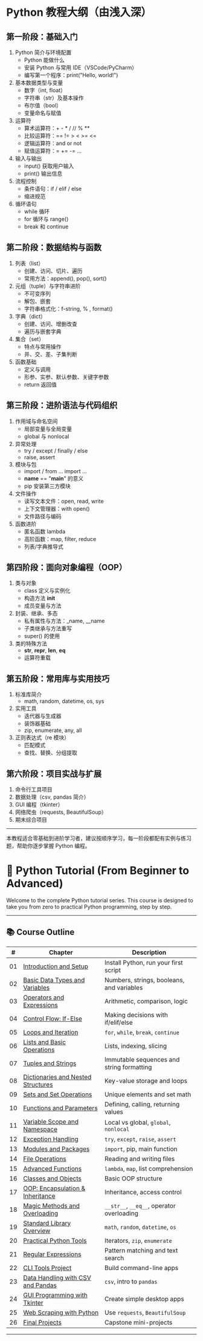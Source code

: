 # Python 教程大纲（由浅入深）

## 第一阶段：基础入门
1. Python 简介与环境配置
   - Python 能做什么
   - 安装 Python 与常用 IDE（VSCode/PyCharm）
   - 编写第一个程序：print("Hello, world!")
2. 基本数据类型与变量
   - 数字（int, float）
   - 字符串（str）及基本操作
   - 布尔值（bool）
   - 变量命名与赋值
3. 运算符
   - 算术运算符：+ - * / // % **
   - 比较运算符：== != > < >= <=
   - 逻辑运算符：and or not
   - 赋值运算符：= += -= ...
4. 输入与输出
   - input() 获取用户输入
   - print() 输出信息
5. 流程控制
   - 条件语句：if / elif / else
   - 缩进规范
6. 循环语句
   - while 循环
   - for 循环与 range()
   - break 和 continue

## 第二阶段：数据结构与函数
1. 列表（list）
   - 创建、访问、切片、遍历
   - 常用方法：append(), pop(), sort()
2. 元组（tuple）与字符串进阶
   - 不可变序列
   - 解包、嵌套
   - 字符串格式化：f-string, % , format()
3. 字典（dict）
   - 创建、访问、增删改查
   - 遍历与嵌套字典
4. 集合（set）
   - 特点与常用操作
   - 并、交、差、子集判断
5. 函数基础
   - 定义与调用
   - 形参、实参、默认参数、关键字参数
   - return 返回值

## 第三阶段：进阶语法与代码组织
1. 作用域与命名空间
   - 局部变量与全局变量
   - global 与 nonlocal
2. 异常处理
   - try / except / finally / else
   - raise, assert
3. 模块与包
   - import / from ... import ...
   - __name__ == "__main__" 的意义
   - pip 安装第三方模块
4. 文件操作
   - 读写文本文件：open, read, write
   - 上下文管理器：with open()
   - 文件路径与编码
5. 函数进阶
   - 匿名函数 lambda
   - 高阶函数：map, filter, reduce
   - 列表/字典推导式

## 第四阶段：面向对象编程（OOP）
1. 类与对象
   - class 定义与实例化
   - 构造方法 __init__
   - 成员变量与方法
2. 封装、继承、多态
   - 私有属性与方法：_name, __name
   - 子类继承与方法重写
   - super() 的使用
3. 类的特殊方法
   - __str__, __repr__, __len__, __eq__
   - 运算符重载

## 第五阶段：常用库与实用技巧
1. 标准库简介
   - math, random, datetime, os, sys
2. 实用工具
   - 迭代器与生成器
   - 装饰器基础
   - zip, enumerate, any, all
3. 正则表达式（re 模块）
   - 匹配模式
   - 查找、替换、分组提取

## 第六阶段：项目实战与扩展
1. 命令行工具项目
2. 数据处理（csv, pandas 简介）
3. GUI 编程（tkinter）
4. 网络爬虫（requests, BeautifulSoup）
5. 期末综合项目

---

本教程适合零基础到进阶学习者，建议按顺序学习，每一阶段都配有实例与练习题，帮助你逐步掌握 Python 编程。

# 🐍 Python Tutorial (From Beginner to Advanced)

Welcome to the complete Python tutorial series. This course is designed to take you from zero to practical Python programming, step by step.

---

## 📚 Course Outline

| # | Chapter | Description |
|---|---------|-------------|
| 01 | [Introduction and Setup](./01-introduction-and-setup/) | Install Python, run your first script |
| 02 | [Basic Data Types and Variables](./02-basic-data-types-and-variables/) | Numbers, strings, booleans, and variables |
| 03 | [Operators and Expressions](./03-operators-and-expressions/) | Arithmetic, comparison, logic |
| 04 | [Control Flow: If-Else](./04-control-flow-if-else/) | Making decisions with if/elif/else |
| 05 | [Loops and Iteration](./05-loops-and-iteration/) | `for`, `while`, `break`, `continue` |
| 06 | [Lists and Basic Operations](./06-lists-and-basic-operations/) | Lists, indexing, slicing |
| 07 | [Tuples and Strings](./07-tuples-and-strings/) | Immutable sequences and string formatting |
| 08 | [Dictionaries and Nested Structures](./08-dictionaries-and-nested-structures/) | Key-value storage and loops |
| 09 | [Sets and Set Operations](./09-sets-and-set-operations/) | Unique elements and set math |
| 10 | [Functions and Parameters](./10-functions-and-parameters/) | Defining, calling, returning values |
| 11 | [Variable Scope and Namespace](./11-variable-scope-and-namespace/) | Local vs global, `global`, `nonlocal` |
| 12 | [Exception Handling](./12-exception-handling/) | `try`, `except`, `raise`, `assert` |
| 13 | [Modules and Packages](./13-modules-and-packages/) | `import`, pip, main function |
| 14 | [File Operations](./14-file-operations/) | Reading and writing files |
| 15 | [Advanced Functions](./15-advanced-functions-and-comprehensions/) | `lambda`, `map`, list comprehension |
| 16 | [Classes and Objects](./16-classes-and-objects/) | Basic OOP structure |
| 17 | [OOP: Encapsulation & Inheritance](./17-oop-encapsulation-inheritance/) | Inheritance, access control |
| 18 | [Magic Methods and Overloading](./18-magic-methods-and-operator-overloading/) | `__str__`, `__eq__`, operator overloading |
| 19 | [Standard Library Overview](./19-standard-library-overview/) | `math`, `random`, `datetime`, `os` |
| 20 | [Practical Python Tools](./20-practical-python-tools/) | Iterators, `zip`, `enumerate` |
| 21 | [Regular Expressions](./21-regular-expressions/) | Pattern matching and text search |
| 22 | [CLI Tools Project](./22-cli-tools-project/) | Build command-line apps |
| 23 | [Data Handling with CSV and Pandas](./23-data-handling-with-csv-and-pandas/) | `csv`, intro to `pandas` |
| 24 | [GUI Programming with Tkinter](./24-gui-programming-with-tkinter/) | Create simple desktop apps |
| 25 | [Web Scraping with Python](./25-web-scraping-with-python/) | Use `requests`, `BeautifulSoup` |
| 26 | [Final Projects](./26-final-projects/) | Capstone mini-projects |

---

